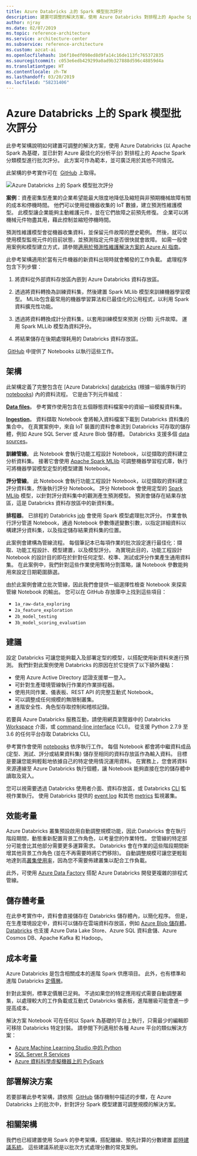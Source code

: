 ```yaml
---
title: Azure Databricks 上的 Spark 模型批次評分
description: 建置可調整的解決方案，使用 Azure Databricks 對排程上的 Apache Spark 分類模型進行批次評分。
author: njray
ms.date: 02/07/2019
ms.topic: reference-architecture
ms.service: architecture-center
ms.subservice: reference-architecture
ms.custom: azcat-ai
ms.openlocfilehash: 1b6f10edf098ed8d9fa14c16de113fc765372835
ms.sourcegitcommit: c053e6edb429299a0ad9b327888d596c48859d4a
ms.translationtype: HT
ms.contentlocale: zh-TW
ms.lasthandoff: 03/20/2019
ms.locfileid: "58231406"
---
```

# <a name="batch-scoring-of-spark-models-on-azure-databricks"></a>Azure Databricks 上的 Spark 模型批次評分

此參考架構說明如何建置可調整的解決方案，使用 Azure Databricks (以 Apache Spark 為基礎，並已針對 Azure 最佳化的分析平台) 對排程上的 Apache Spark 分類模型進行批次評分。 此方案可作為範本，並可廣泛用於其他不同情況。

此架構的參考實作可在  [GitHub][github] 上取得。

![Azure Databricks 上的 Spark 模型批次評分](./_images/batch-scoring-spark.png)

**案例**：資產密集型產業的企業希望能最大限度地降低及縮短與非預期機械故障有關的成本和停機時間。 他們可以使用從機器收集的 IoT 數據，建立預測性維護模型。 此模型讓企業能夠主動維護元件，並在它們故障之前預先修復。 企業可以將機械元件物盡其用，藉此控制並縮短停機時間。

預測性維護模型會從機器收集資料，並保留元件故障的歷史範例。 然後，就可以使用模型監視元件的目前狀態，並預測指定元件是否很快就會故障。 如需一般使用案例和模型建立方式，請參閱[適用於預測性維護解決方案的 Azure AI 指南][ai-guide]。

此參考架構適用於當有元件機器的新資料出現時就會觸發的工作負載。 處理程序包含下列步驟：

1. 將資料從外部資料存放區內嵌到 Azure Databricks 資料存放區。

2. 透過將資料轉換為訓練資料集，然後建置 Spark MLlib 模型來訓練機器學習模型。 MLlib包含最常用的機器學習算法和已最佳化的公用程式，以利用 Spark 資料擴充性功能。

3. 透過將資料轉換成計分資料集，以套用訓練模型來預測 (分類) 元件故障。 運用 Spark MLLib 模型為資料評分。

4. 將結果儲存在後期處理耗用的 Databricks 資料存放區。

 [GitHub][github] 中提供了 Notebooks 以執行這些工作。

## <a name="architecture"></a>架構

此架構定義了完整包含在 [Azure Databricks] [databricks] (根據一組循序執行的 [notebooks][notebooks]) 內的資料流程。 它是由下列元件組成：

**[Data files][github]**。 參考實作使用包含在五個靜態資料檔案中的資組一組模擬資料集。

**[Ingestion][notebooks]**。 資料擷取 Notebook 會將輸入資料檔案下載到 Databricks 資料集的集合中。 在真實案例中，來自 IoT 裝置的資料會串流到 Databricks 可存取的儲存體，例如 Azure SQL Server 或 Azure Blob 儲存體。 Databricks 支援多個 [data sources][data-sources]。

**訓練管線**。 此 Notebook 會執行功能工程設計 Notebook，以從擷取的資料建立分析資料集。 接著它會使用 [Apache Spark MLlib][mllib] 可調整機器學習程式庫，執行可將機器學習模型定型的模型建置 Notebook。

**評分管線**。 此 Notebook 會執行功能工程設計 Notebook，以從擷取的資料建立評分資料集，然後執行評分 Notebook。 評分 Notebook 會使用定型的 [Spark MLlib][mllib-spark] 模型，以針對評分資料集中的觀測產生預測模型。 預測會儲存在結果存放區，這是 Databricks 資料存放區中的新資料集。

**排程器**。 已排程的 Databricks [job][job] 會使用 Spark 模型處理批次評分。 作業會執行評分管道 Notebook，通過 Notebook 參數傳遞變數引數，以指定詳細資料以構建評分資料集，以及指定儲存結果資料集的位置。

此案例會建構為管線流程。 每個筆記本已每項作業的批次設定進行最佳化：擷取、功能工程設計、模型建置，以及模型評分。 為實現此目的，功能工程設計 Notebook 的設計目的即在於針對任何定型、校準、測試或評分作業產生通用資料集。 在此案例中，我們針對這些作業使用暫時分割策略，讓 Notebook 參數能夠用來設定日期範圍篩選。

由於此案例會建立批次管線，因此我們會提供一組選擇性檢查 Notebook 來探索管線 Notebook 的輸出。 您可以在 GitHub 存放庫中上找到這些項目：

- `1a_raw-data_exploring`
- `2a_feature_exploration`
- `2b_model_testing`
- `3b_model_scoring_evaluation`

## <a name="recommendations"></a>建議

設定 Databricks 可讓您能夠載入及部署定型的模型，以搭配使用新資料來進行預測。 我們針對此案例使用 Databricks 的原因在於它提供了以下額外優點：

- 使用 Azure Active Directory 認證支援單一登入。
- 可針對生產環境管線執行作業的作業排程器。
- 使用共同作業、儀表板、REST API 的完整互動式 Notebook。
- 可以調整成任何規模的無限制叢集。
- 進階安全性、角色型存取控制和稽核記錄。

若要與 Azure Databricks 服務互動，請使用網頁瀏覽器中的 Databricks [Workspace][workspace] 介面，或 [command-line interface][cli] (CLI)。 從支援 Python 2.7.9 至 3.6 的任何平台存取 Databricks CLI。

參考實作會使用 [notebooks][notebooks] 依序執行工作。 每個 Notebook 都會將中繼資料成品 (定型、測試、評分或結果資料集) 儲存至相同的資料存放區作為輸入資料。 目標是要讓您能夠輕鬆地依據自己的特定使用情況運用資料。 在實務上，您會將資料來源連線至 Azure Databricks 執行個體，讓 Notebook 能夠直接在您的儲存體中讀取及寫入。

您可以視需要透過 Databricks 使用者介面、資料存放區，或 Databricks [CLI][cli] 監視作業執行。 使用 Databricks 提供的 [event log][log] 和其他 [metrics][metrics] 監視叢集。

## <a name="performance-considerations"></a>效能考量

Azure Databricks 叢集預設啟用自動調整規模功能，因此 Databricks 會在執行階段期間，動態重新配置背景工作角色，以考量您的作業特性。 您管線的特定部分可能會比其他部分需要更多運算需求。 Databricks 會在作業的這些階段期間新增其他背景工作角色 (並在不再需要時將它們移除)。 自動調整規模可讓您更輕鬆地達到高[叢集使用率][cluster]，因為您不需要佈建叢集以配合工作負載。

此外，可使用 [Azure Data Factory][adf] 搭配 Azure Databricks 開發更複雜的排程式管線。

## <a name="storage-considerations"></a>儲存體考量

在此參考實作中，資料會直接儲存在 Databricks 儲存體內，以簡化程序。 但是，在生產環境設定中，資料可以儲存在雲端資料存放區，例如 [Azure Blob 儲存體][blob]。 [Databricks][databricks-connect] 也支援 Azure Data Lake Store、Azure SQL 資料倉儲、Azure Cosmos DB、Apache Kafka 和 Hadoop。

## <a name="cost-considerations"></a>成本考量

Azure Databricks 是包含相關成本的進階 Spark 供應項目。 此外，也有標準和進階 Databricks [定價層][pricing]。

針對此案例，標準定價層已足夠。 不過如果您的特定應用程式需要自動調整叢集，以處理較大的工作負載或互動式 Databricks 儀表板，進階層級可能會進一步提高成本。

解決方案 Notebook 可在任何以 Spark 為基礎的平台上執行，只需最少的編輯即可移除 Databricks 特定封裝。 請參閱下列適用於各種 Azure 平台的類似解決方案：

- [Azure Machine Learning Studio 中的 Python][python-aml]
- [SQL Server R Services][sql-r]
- [Azure 資料科學虛擬機器上的 PySpark][py-dvsm]

## <a name="deploy-the-solution"></a>部署解決方案

若要部署此參考架構，請依照  [GitHub][github] 儲存機制中描述的步驟，在 Azure Databricks 上的批次中，針對評分 Spark 模型建置可調整規模的解決方案。

## <a name="related-architectures"></a>相關架構

我們也已經建置使用 Spark 的參考架構，搭配離線、預先計算的分數建置 [即時建議系統][recommendation]。 這些建議系統是以批次方式處理分數的常見案例。

[adf]: https://azure.microsoft.com/blog/operationalize-azure-databricks-notebooks-using-data-factory/
[ai-guide]: /azure/machine-learning/team-data-science-process/cortana-analytics-playbook-predictive-maintenance
[blob]: https://docs.databricks.com/spark/latest/data-sources/azure/azure-storage.html
[cli]: https://docs.databricks.com/user-guide/dev-tools/databricks-cli.html
[cluster]: https://docs.azuredatabricks.net/user-guide/clusters/sizing.html
[databricks]: /azure/azure-databricks/
[databricks-connect]: /azure/azure-databricks/databricks-connect-to-data-sources
[data-sources]: https://docs.databricks.com/spark/latest/data-sources/index.html
[github]: https://github.com/Azure/BatchSparkScoringPredictiveMaintenance
[job]: https://docs.databricks.com/user-guide/jobs.html
[log]: https://docs.databricks.com/user-guide/clusters/event-log.html
[metrics]: https://docs.databricks.com/user-guide/clusters/metrics.html
[mllib]: https://docs.databricks.com/spark/latest/mllib/index.html
[mllib-spark]: https://docs.databricks.com/spark/latest/mllib/index.html#apache-spark-mllib
[notebooks]: https://docs.databricks.com/user-guide/notebooks/index.html
[pricing]: https://azure.microsoft.com/en-us/pricing/details/databricks/
[python-aml]: https://gallery.azure.ai/Notebook/Predictive-Maintenance-Modelling-Guide-Python-Notebook-1
[py-dvsm]: https://gallery.azure.ai/Tutorial/Predictive-Maintenance-using-PySpark
[recommendation]: /azure/architecture/reference-architectures/ai/real-time-recommendation
[sql-r]: https://gallery.azure.ai/Tutorial/Predictive-Maintenance-Modeling-Guide-using-SQL-R-Services-1
[workspace]: https://docs.databricks.com/user-guide/workspace.html
